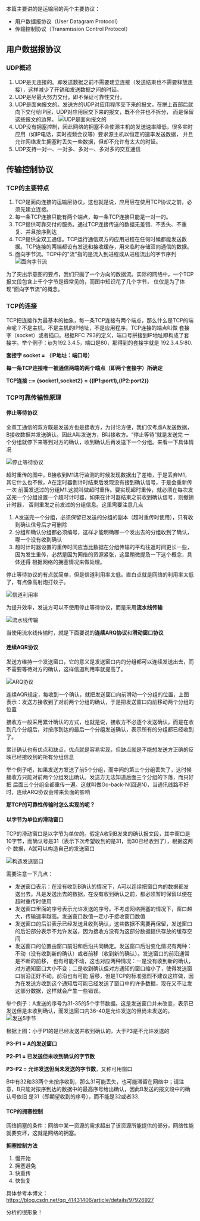 本篇主要讲的是运输层的两个主要协议：

* 用户数据报协议（User Datagram Protocol）
* 传输控制协议（Transmission Control Protocol）


## 用户数据报协议

### UDP概述
1. UDP是无连接的。即发送数据之前不需要建立连接（发送结束也不需要释放连接），这样减少了开销和发送数据之间的时延。
2. UDP是尽最大努力交付。即不保证可靠性交付。
3. UDP是面向报文的。发送方的UDP对应用程序交下来的报文，在拼上首部后就向下交付给IP层，UDP对应用层交下来的报文，既不合并也不拆分，
而是保留这些报文的边界。
![UDP是面向报文的](../images/TCP与UDP协议_images/UDP是面向报文的.png)
4. UDP没有拥塞控制，因此网络的拥塞不会使源主机的发送速率降低，很多实时应用（如IP电话，实时视频会议等）要求源主机以恒定的速率发送数据，
并且允许网络发生拥塞时丢失一些数据，但却不允许有太大的时延。
5. UDP支持一对一、一对多、多对一、多对多的交互通信



## 传输控制协议

### TCP的主要特点
1. TCP是面向连接的运输层协议，这也就是说，应用层在使用TCP协议之前，必须先建立连接。
2. 每一条TCP连接只能有两个端点，每一条TCP连接只能是一对一的。
3. TCP提供可靠交付的服务。通过TCP连接传送的数据无差错、不丢失、不重复、并且按序到达
4. TCP提供全双工通信。TCP运行通信双方的应用进程在任何时候都能发送数据。TCP连接的两端都设有发送和接收缓存，用来临时存储双向通信的数据。
5. 面向字节流。TCP中的"流"指的是流入到进程或从进程流出的字节序列
![面向字节流](../images/TCP与UDP协议_images/TCP面向字节流的概念.png)


为了突出示意图的要点，我们只画了一个方向的数据流。实际的网络中，一个TCP报文段包含上千个字节是很常见的，而图中知识花了几个字节，
仅仅是为了体现“面向字节流”的概念。

### TCP的连接

  TCP把连接作为最基本的抽象，每一条TCP连接有两个端点，那么什么是TCP的端点呢？不是主机，不是主机的IP地址，不是应用程序。TCP连接的端点叫做
  套接字（socket）或者插口。根据RFC 793的定义，端口号拼接到IP地址即构成了套接字。举个例子：ip为192.3.4.5，端口是80，那得到的套接字就是
  192.3.4.5:80.

  **套接字 socket = （IP地址：端口号）**

  **每一条TCP连接唯一被通信两端的两个端点（即两个套接字）所确定**

  **TCP连接 ::= {socket1,socket2} = {(IP1:port1),(IP2:port2)}**

### TCP可靠传输性原理

#### 停止等待协议

  全双工通信的双方既是发送方也是接收方，为讨论方便，我们仅考虑A发送数据，B接收数据并发送确认。因此A叫发送方，B叫接收方。“停止等待”就是发送完
一个分组就停下来等到对方的确认，收到确认后再发送下一个分组。来看一下具体情况

![停止等待协议](../images/TCP与UDP协议_images/停止等待协议.png)

超时重传的图中，B接收到M1进行监测的时候发现数据出了差错，于是丢弃M1，其它什么也不做，A在定时器倒计时结束后发现没有接到确认信号，于是会重新传一次
前面发送过的分组M1.这就叫做超时重传。要实现超时重传，就必须在每次发送完一个分组设置一个超时计时器，如果在计时器结束之前收到确认信号，则撤销计时器，
否则重发之前发过的分组信息。这里需要注意几点
1. A发送完一个分组，必须保留已发送的分组的副本（超时重传时使用），只有收到确认信号后才可删除
2. 分组和确认分组都必须编号，这样才能明确哪一个发出去的分组收到了确认，哪一个没有收到确认
3. 超时计时器设置的重传时间应当比数据在分组传输的平均往返时间更长一些，因为发生重传，必然是因为网络的资源紧张，这里稍微提及一下这个概念，具体还得
根据网络的拥塞情况来做处理。

停止等待协议的有点就简单，但是信道利用率太低。直白点就是网络的利用率太低了，有点像高射炮打蚊子。

![信道利用率](../images/TCP与UDP协议_images/停止等待的信道利用率.png)

为提升效率，发送方可以不使用停止等待协议，而是采用**流水线传输**

![流水线传输](../images/TCP与UDP协议_images/流水线传输.png)

当使用流水线传输时，就是下面要说的**连续ARQ协议**和**滑动窗口协议**

#### 连续AQR协议

发送方维持一个发送窗口，它的意义是发送窗口内的分组都可以连续发送出去，而不需要等待对方的确认，这样信道利用率就提高了。

![ARQ协议](../images/TCP与UDP协议_images/连续AQR协议原理.png)

连续AQR规定，每收到一个确认，就把发送窗口向前滑动一个分组的位置，上图表示：发送方接收到了对前两个分组的确认，于是把发送窗口向前移动两个分组的位置

接收方一般采用累计确认的方式，也就是说，接收方不必逐个发送确认，而是在收到几个分组后，对按序到达的最后一个分组发送确认，表示所有的分组都已经收到了。

累计确认也有优点和缺点，优点就是容易实现，但缺点就是不能想发送方正确的反映已经接收到的所有分组信息

举个例子吧，如果发送方发送了前5个分组，而中间的第三个分组丢失了，这时候接收方只能对前两个分组发出确认。发送方无法知道后面三个分组的下落，而只好把
后面三个分组全都重传一遍。这就叫做Go-back-N(回退N)，当通讯线路不好时，连续ARQ协议会带来负面的影响

**那TCP的可靠性传输时怎么实现的呢？**

#### 以字节为单位的滑动窗口

TCP的滑动窗口是以字节为单位的。假定A收到B发来的确认报文段，其中窗口是10字节，而确认号是31（表示下次希望收到的是31，而30已经收到了），根据这两个
数据，A就可以构造自己的发送窗口

![构造发送窗口](../images/TCP与UDP协议_images/A构造出自己的发送窗口.png)

需要注意一下几点：

* 发送窗口表示：在没有收到B确认的情况下，A可以连续把窗口内的数据都发送出去。凡是发送出去的数据，在没有收到确认之前，都必须暂时保留以便在超时重传时使用
* 发送窗口里面的序号表示允许发送的序号。不考虑网络拥塞的情况下，窗口越大，传输速率越高。发送窗口数值一定小于接收窗口数值
* 发送窗口的后沿表示已经发送且收到确认，这些数据不需要再保留，发送窗口的后沿部分表示不允许发送，因为接收方没有为这部分数据提供存放的缓存空间
* 发送窗口的位置由窗口前沿和后沿共同确定。发送窗口后沿变化情况有两种：不动（没有收到新的确认）或者前移（收到新的确认）。发送窗口的前沿通常是不断的前移，
也有可能不动，这也对应两种情况：一是没有收到新的确认，对方通知窗口大小不变；二是收到确认但对方通知的窗口缩小了，使得发送窗口前沿正好不动。前沿也有可能
后移，但是TCP的标准强烈不建议这样做，因为在发送方收到这个通知后可能已经发送了窗口中的许多数据，现在又不让发这部分数据，这样就会产生一些错误。

举个例子：A发送的序号为31-35的5个字节数据。这是发送窗口并未改变，表示已发送但是未收到确认，而发送窗口内36-40是允许发送的但尚未发送的。
![发送5字节](../images/TCP与UDP协议_images/A发送5字节数据.png)

根据上图：小于P1的是已经发送并收到确认的，大于P3是不允许发送的

**P3-P1 = A的发送窗口**

**P2-P1 = 已发送但未收到确认的字节数**

**P3-P2 = 允许发送但尚未发送的字节数**，又称可用窗口

B中有32和33两个未按序收到，那么31可能丢失，也可能滞留在网络中；请注意，B只能对按序到达的数据中的最高序号给出确认，因此B发送的报文段中的确认号依旧
是31（即期望收到的序号），而不能是32或者33.

#### TCP的拥塞控制

网络拥塞的条件：网络中某一资源的需求超出了该资源所能提供的部分，网络性能就要变坏，这就是网络的拥塞。

**拥塞控制方法**

1. 慢开始
2. 拥塞避免
3. 快重传
4. 快恢复

具体参考本博文：https://blog.csdn.net/qq_41431406/article/details/97926927

分析的很形象！